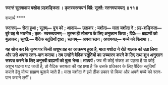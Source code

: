 **रुदन्तं सुतमादाय यशोदा ग्रहशङ्किता ।** **कृतस्वस्त्ययनं विप्रै: सूक्तै: स्तनमपाययत् ॥ ११॥** 

शब्दार्थ **** 

**रुदन्तम्—** **रोता हुआ** **; सुतम्—** **पुत्र को** **; आदाय—** **उठाकर** **; यशोदा—** **माता यशोदा ने** **; ग्रह-शङ्किता—** **बुरे ग्रह से भयभीत** **; कृत-** **स्वस्त्ययनम्—** **तुरन्त ही सौभाग्य के लिए अनुष्ठान किया** **; विप्रै:—** **ब्राह्मणों को बुलाकर** **; सूक्तै:—** **वैदिक स्तुतियों द्वारा** **;** **स्तनम्—** **अपना स्तन** **; अपाययत्—** **बच्चे को पिलाया।** **.** 

**यह सोच कर कि कृष्ण पर किसी अशुभ ग्रह का आक्रमण हुआ है, माता यशोदा ने रोते** **बालक को उठा लिया और उसे अपना स्तन-पान कराया। तब उन्होंने वैदिक स्तुतियों का** **उच्चारण करने के लिए तथा शुभ अनुष्ठान सश्पन्न करने के लिए अनुभवी ब्राह्मणों को बुला** **भेजा।** **तात्पर्य :** जब भी कोई संकट आ पड़ता है या कोई अशुभ घटना घट जाती है, तो वैदिक सवयता की यह प्रथा है कि उसके प्रतिकार के लिए वैदिक स्तुतियाँ कराने हेतु योग्य ब्राह्मण बुलाये जाते हैं। माता यशोदा ने इसे ठीक प्रकार से किया और अपने बच्चे को स्तन-पान कराने लगीं।  